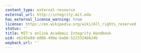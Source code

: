 ```yaml
---
content_type: external-resource
external_url: http://integrity.mit.edu
has_external_license_warning: true
license: https://en.wikipedia.org/wiki/All_rights_reserved
status: ''
title: MIT's online Academic Integrity Handbook
uid: e6245e8d-e886-499e-bab6-5223324b624b
wayback_url: ''
---
```

